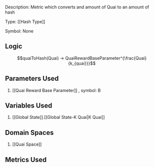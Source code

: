 Description: Metric which converts and amount of Quai to an amount of hash

Type: [[Hash Type]]

Symbol: None

## Logic
$$quaiToHash(Quai) -> QuaiRewardBaseParameter^{\frac{Quai}{k_{quai}}}$$

## Parameters Used
1. [[Quai Reward Base Parameter]] , symbol: B

## Variables Used
1. [[Global State]].[[Global State-K Quai|K Quai]]

## Domain Spaces
1. [[Quai Space]]
## Metrics Used
